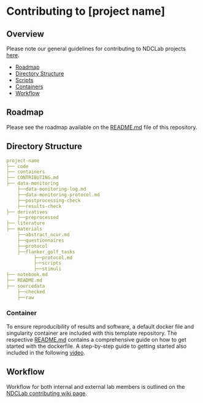 # Contributing to [project name]

## Overview
Please note our general guidelines for contributing to NDCLab projects [here](https://ndclab.github.io/wiki/docs/contributing.html).

* [Roadmap](#Roadmap)  
* [Directory Structure](#Directory-Structure)  
* [Scripts](#Scripts)
* [Containers](#Containers)  
* [Workflow](#Workflow)  


## Roadmap
Please see the roadmap available on the [README.md](README.md) file of this repository.



## Directory Structure

```yml
project-name
├── code
├── containers
├── CONTRIBUTING.md
├── data-monitoring
    ├──data-monitoring-log.md
    ├──data-monitoring-protocol.md
    ├──postprocessing-check
    ├──results-check
├── derivatives
    ├──preprocessed
├── literature
├── materials
    ├──abstract_ncur.md
    ├──questionnaires
    ├──protocol
    ├──flanker_golf_tasks
          ├──protocol.md
          ├──scripts
          ├──stimuli
├── notebook.md
├── README.md
├── sourcedata
    ├──checked
    ├──raw
```

### Container
To ensure reproducibility of results and software, a default docker file and singularity container are included with this template repository. The respective [README.md](README.md) contains a comprehensive guide on how to get started with the dockerfile. A step-by-step guide to getting started also included in the following [video](https://www.youtube.com/watch?v=oO8n3y23b6M). 


## Workflow
Workflow for both internal and external lab members is outlined on the [NDCLab contributing wiki page](https://ndclab.github.io/wiki/docs/contributing.html). 
